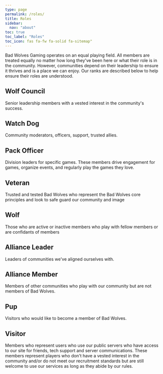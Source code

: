 ```yaml
---
type: page
permalink: /roles/
title: Roles
sidebar:
  nav: "about"
toc: true
toc_label: "Roles"
toc_icon: fas fa-fw fa-solid fa-sitemap"
---
```


Bad Wolves Gaming operates on an equal playing field. All members are treated equally no matter how long they've been here or 
what their role is in the community. However, communities depend on their leadership to ensure it thrives and is a place we can 
enjoy. Our ranks are described below to help ensure their roles are understood.

## Wolf Council
Senior leadership members with a vested interest in the community's success.

## Watch Dog
Community moderators, officers, support, trusted allies.

## Pack Officer
Division leaders for specific games. These members drive engagement for games, organize events, and regularly play the games they love.

## Veteran
Trusted and tested Bad Wolves who represent the Bad Wolves core principles and look to safe guard our community and image

## Wolf
Those who are active or inactive members who play with fellow members or are confidants of members

## Alliance Leader
Leaders of communities we've aligned ourselves with.

## Alliance Member
Members of other communities who play with our community but are not members of Bad Wolves.

## Pup
Visitors who would like to become a member of Bad Wolves.

## Visitor
Members who represent users who use our public servers who have access to our site for friends, tech support and server 
communications. These members represent players who don't have a vested interest in the community and/or do not meet our 
recruitment standards but are still welcome to use our services as long as they abide by our rules.
